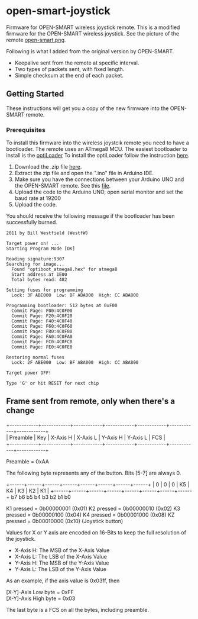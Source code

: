 # open-smart-joystick

Firmware for OPEN-SMART wireless joystick remote. This is a modified firmware for the
OPEN-SMART wireless joystick. See the picture of the remote [open-smart.png](open-smart.png).

Following is what I added from the original version by OPEN-SMART.

* Keepalive sent from the remote at specific interval.
* Two types of packets sent, with fixed length.
* Simple checksum at the end of each packet.

## Getting Started

These instructions will get you a copy of the new firmware into the OPEN-SMART remote.

### Prerequisites

To install this firmware into the wireless joystcik remote you need to have a bootloader.
The remote uses an ATmega8 MCU. The easiest bootloader to install is the [optiLoader](https://github.com/WestfW/OptiLoader)
To install the optiLoader follow the instruction [here](https://www.electronoobs.com/eng_arduino_OptiLoader.php).

1. Download the .zip file [here](https://github.com/WestfW/OptiLoader).
2. Extract the zip file and open the ".ino" file in Arduino IDE.
3. Make sure you have the connections between your Arduino UNO and the OPEN-SMART remote. See this [file](bootloader/optiLoader.png).
4. Upload the code to the Arduino UNO, open serial monitor and set the baud rate at 19200
5. Upload the code.

You should receive the following message if the bootloader has been successfully burned.

```OptiLoader Bootstrap programmer.
2011 by Bill Westfield (WestfW)

Target power on! ...
Starting Program Mode [OK]

Reading signature:9307
Searching for image...
  Found "optiboot_atmega8.hex" for atmega8
  Start address at 1E00
  Total bytes read: 482

Setting fuses for programming
  Lock: 3F ABE000  Low: BF ABA000  High: CC ABA800

Programming bootloader: 512 bytes at 0xF00
  Commit Page: F00:4C0F00
  Commit Page: F20:4C0F20
  Commit Page: F40:4C0F40
  Commit Page: F60:4C0F60
  Commit Page: F80:4C0F80
  Commit Page: FA0:4C0FA0
  Commit Page: FC0:4C0FC0
  Commit Page: FE0:4C0FE0

Restoring normal fuses
  Lock: 2F ABE000  Low: BF ABA000  High: CC ABA800

Target power OFF!

Type 'G' or hit RESET for next chip
```

## Frame sent from remote, only when there's a change

+------------+------------+------------+------------+------------+------------+------------+<br>
| Preamble   |    Key     |   X-Axis H |   X-Axis L |   Y-Axis H |   Y-Axis L |    FCS     |<br>
+------------+------------+------------+------------+------------+------------+------------+<br>

Preamble = 0xAA

The following byte represents any of the button. Bits [5-7] are always 0.

+------+------+------+------+------+------+------+------+
|  0   |  0   |  0   |  K5  |  K4  |  K3  |  K2  |  K1  |
+------+------+------+------+------+------+------+------+
   b7     b6     b5     b4     b3     b2     b1     b0

K1 pressed = 0b00000001 (0x01)
K2 pressed = 0b00000010 (0x02)
K3 pressed = 0b00000100 (0x04)
K4 pressed = 0b00001000 (0x08)
KZ pressed = 0b00010000 (0x10) (Joystick button)

Values for X or Y axis are encoded on 16-Bits to keep the full resolution of the joystick.

* X-Axis H: The MSB of the X-Axis Value
* X-Axis L: The LSB of the X-Axis Value
* Y-Axis H: The MSB of the Y-Axis Value
* Y-Axis L: The LSB of the Y-Axis Value

As an example, if the axis value is 0x03ff, then

[X-Y]-Axis Low  byte = 0xFF<br>
[X-Y]-Axis High byte = 0x03<br>

The last byte is a FCS on all the bytes, including preamble.
